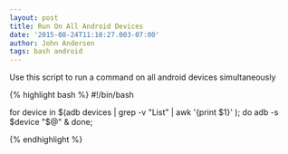 ```yaml
---
layout: post
title: Run On All Android Devices
date: '2015-08-24T11:10:27.003-07:00'
author: John Andersen
tags: bash android
---
```


Use this script to run a command on all android devices simultaneously

{% highlight bash %}
#!/bin/bash

for device in $(adb devices | grep -v "List" | awk '{print $1}' );
  do
    adb -s $device "$@" &
done;

{% endhighlight %}
